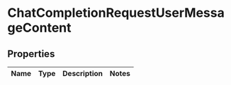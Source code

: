 
# ChatCompletionRequestUserMessageContent

## Properties
| Name | Type | Description | Notes |
| ------------ | ------------- | ------------- | ------------- |




